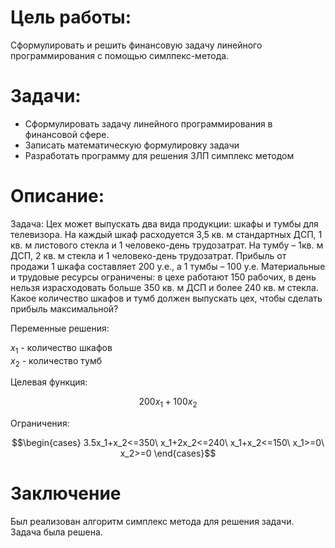 # Цель работы:
Сформулировать и решить финансовую задачу линейного программирования с помощью симлпекс-метода.

# Задачи:
- Сформулировать задачу линейного программирования в финансовой сфере.
- Записать математическую формулировку задачи
- Разработать программу для решения ЗЛП симплекс методом

# Описание:
Задача:
Цех может выпускать два вида продукции: шкафы и тумбы для
телевизора. На каждый шкаф расходуется 3,5 кв. м стандартных ДСП, 1 кв. м
листового стекла и 1 человеко-день трудозатрат. На тумбу – 1кв. м ДСП,
2 кв. м стекла и 1 человеко-день трудозатрат. Прибыль от продажи 1 шкафа
составляет 200 у.е., а 1 тумбы – 100 у.е.
Материальные и трудовые ресурсы ограничены: в цехе работают
150 рабочих, в день нельзя израсходовать больше 350 кв. м ДСП и более
240 кв. м стекла.
Какое количество шкафов и тумб должен выпускать цех, чтобы
сделать прибыль максимальной?

Переменные решения:

$x_1$ - количество шкафов  
$x_2$ - количество тумб 

Целевая функция:

$$200x_1+100x_2$$

Ограничения:

$$\begin{cases}
3.5x_1+x_2<=350\
x_1+2x_2<=240\
x_1+x_2<=150\
x_1>=0\
x_2>=0
\end{cases}$$


# Заключение
Был реализован алгоритм симплекс метода для решения задачи. Задача была решена.